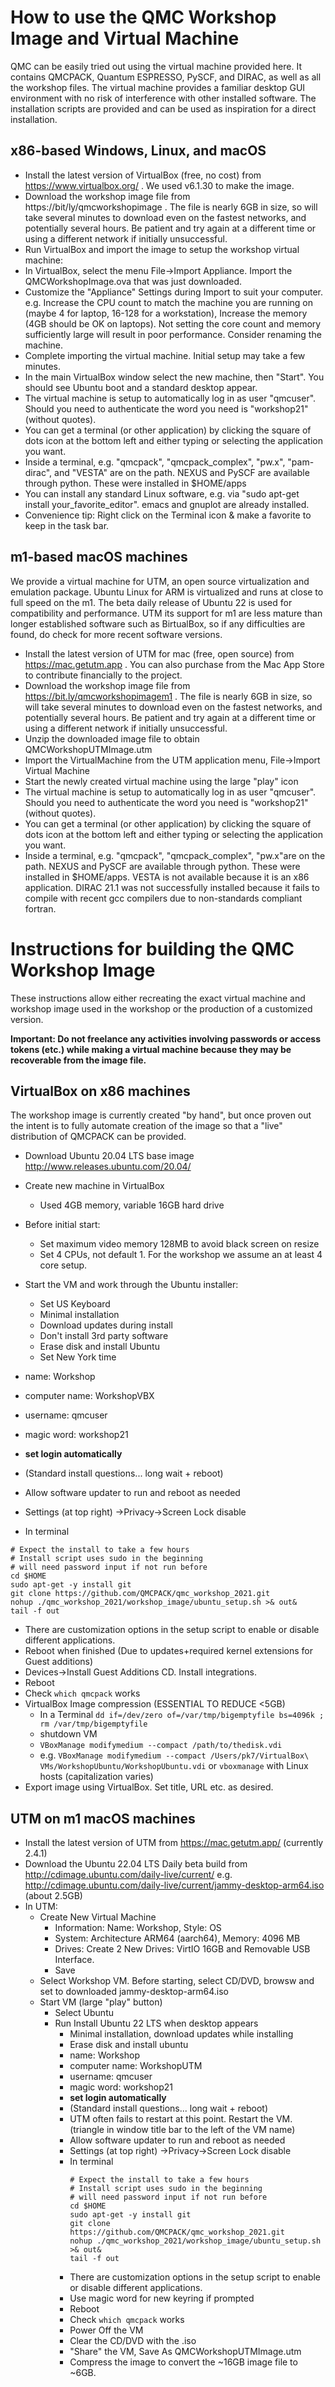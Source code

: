 # How to use the QMC Workshop Image and Virtual Machine

QMC can be easily tried out using the virtual machine provided here. It contains
QMCPACK, Quantum ESPRESSO, PySCF, and DIRAC, as well as all the workshop files.
The virtual machine provides a familiar desktop GUI environment with no risk of
interference with other installed software. The installation scripts are
provided and can be used as inspiration for a direct installation.

## x86-based Windows, Linux, and macOS

* Install the latest version of VirtualBox (free, no cost) from
  https://www.virtualbox.org/  . We used v6.1.30 to make the image. 
* Download the workshop image file from https://bit/ly/qmcworkshopimage . The
  file is nearly 6GB in size, so will take several minutes to download even on
  the fastest networks, and potentially several hours. Be patient and try again
  at a different time or using a different network if initially unsuccessful.
* Run VirtualBox and import the image to setup the workshop virtual machine:
 * In VirtualBox, select the menu File->Import Appliance. Import the QMCWorkshopImage.ova that was just downloaded.
 * Customize the "Appliance" Settings during Import to suit your computer. e.g. Increase the CPU count to match the machine you are running on (maybe 4 for laptop, 16-128 for a workstation), Increase the memory (4GB should be OK on laptops).  Not setting the core count and memory sufficiently large will result in poor performance. Consider renaming the machine.
 * Complete importing the virtual machine. Initial setup may take a few minutes.
 * In the main VirtualBox window select the new machine, then "Start". You should see Ubuntu boot and a standard desktop appear.
 * The virtual machine is setup to automatically log in as user "qmcuser". Should you need to authenticate the word you need is "workshop21" (without quotes).
 * You can get a terminal (or other application) by clicking the square of dots icon at the bottom left and either typing or selecting the application you want.
 * Inside a terminal, e.g. "qmcpack", "qmcpack_complex", "pw.x", "pam-dirac", and "VESTA" are on the path. NEXUS and PySCF are available through python. These were installed in $HOME/apps
 * You can install any standard Linux software, e.g. via "sudo apt-get install your_favorite_editor". emacs and gnuplot are already installed.
* Convenience tip: Right click on the Terminal icon & make a favorite to keep in the task bar.

## m1-based macOS machines

We provide a virtual machine for UTM, an open source virtualization and
emulation package. Ubuntu Linux for ARM is virtualized and runs at close to full
speed on the m1. The beta daily release of Ubuntu 22 is used for compatibility
and performance. UTM its support for m1 are less mature than longer established
software such as BirtualBox, so if any difficulties are found, do check for more
recent software versions.

* Install the latest version of UTM for mac (free, open source) from https://mac.getutm.app . You
  can also purchase from the Mac App Store to contribute financially to the
  project.
* Download the workshop image file from https://bit.ly/qmcworkshopimagem1 . The
  file is nearly 6GB in size, so will take several minutes to download even on the
  fastest networks, and potentially several hours. Be patient and try again at a
  different time or using a different network if initially unsuccessful.
* Unzip the downloaded image file to obtain QMCWorkshopUTMImage.utm
* Import the VirtualMachine from the UTM application menu, File->Import Virtual
  Machine
* Start the newly created virtual machine using the large "play" icon
* The virtual machine is setup to automatically log in as user "qmcuser". Should you need to authenticate the word you need is "workshop21" (without quotes).
* You can get a terminal (or other application) by clicking the square of dots icon at the bottom left and either typing or selecting the application you want.
* Inside a terminal, e.g. "qmcpack", "qmcpack_complex", "pw.x"are on the path.
  NEXUS and PySCF are available through python. These were installed in
  $HOME/apps. VESTA is not available because it is an x86 application. DIRAC
  21.1 was not successfully installed because it fails to compile with recent
  gcc compilers due to non-standards compliant fortran.

# Instructions for building the QMC Workshop Image

These instructions allow either recreating the exact virtual machine and
workshop image used in the workshop or the production of a customized version.

**Important: Do not freelance any activities involving passwords or access
  tokens (etc.) while making a virtual machine because they may be recoverable from the
  image file.**

## VirtualBox on x86 machines

The workshop image is currently created "by hand", but once proven out the 
intent is to fully automate creation of the image so that a "live" distribution
of QMCPACK can be provided.

* Download Ubuntu 20.04 LTS base image http://www.releases.ubuntu.com/20.04/
* Create new machine in VirtualBox
  * Used 4GB memory, variable 16GB hard drive
* Before initial start:
  * Set maximum video memory 128MB to avoid black screen on resize
  * Set 4 CPUs, not default 1. For the workshop we assume an at least 4 core setup.
* Start the VM and work through the Ubuntu installer:
  * Set US Keyboard
  * Minimal installation
  * Download updates during install
  * Don't install 3rd party software
  * Erase disk and install Ubuntu
  * Set New York time

* name: Workshop
* computer name: WorkshopVBX
* username: qmcuser
* magic word: workshop21
* **set login automatically**
* (Standard install questions... long wait + reboot)
* Allow software updater to run and reboot as needed
* Settings (at top right) ->Privacy->Screen Lock disable

* In terminal
```
# Expect the install to take a few hours
# Install script uses sudo in the beginning
# will need password input if not run before
cd $HOME
sudo apt-get -y install git
git clone https://github.com/QMCPACK/qmc_workshop_2021.git
nohup ./qmc_workshop_2021/workshop_image/ubuntu_setup.sh >& out&
tail -f out
```
* There are customization options in the setup script to enable or disable
  different applications.
* Reboot when finished (Due to updates+required kernel extensions for Guest additions)
* Devices->Install Guest Additions CD. Install integrations.
* Reboot
* Check `which qmcpack` works
* VirtualBox Image compression (ESSENTIAL TO REDUCE <5GB)
  * In a Terminal `dd if=/dev/zero of=/var/tmp/bigemptyfile bs=4096k ; rm /var/tmp/bigemptyfile`
  * shutdown VM
  * `VBoxManage modifymedium --compact /path/to/thedisk.vdi`
  * e.g. `VBoxManage modifymedium --compact /Users/pk7/VirtualBox\ VMs/WorkshopUbuntu/WorkshopUbuntu.vdi` or `vboxmanage` with Linux hosts (capitalization varies)
* Export image using VirtualBox. Set title, URL etc. as desired.

## UTM on m1 macOS machines

* Install the latest version of UTM from https://mac.getutm.app/ (currently 2.4.1)
* Download the Ubuntu 22.04 LTS Daily beta build from
  http://cdimage.ubuntu.com/daily-live/current/ e.g.
  http://cdimage.ubuntu.com/daily-live/current/jammy-desktop-arm64.iso  (about
  2.5GB)
* In UTM:
  * Create New Virtual Machine 
    * Information: Name: Workshop, Style: OS
    * System: Architecture ARM64 (aarch64), Memory: 4096 MB
    * Drives: Create 2 New Drives: VirtIO 16GB and Removable USB Interface.
    * Save
  * Select Workshop VM. Before starting, select CD/DVD, browsw and set to
    downloaded jammy-desktop-arm64.iso
  * Start VM (large "play" button)
    * Select Ubuntu
    * Run Install Ubuntu 22 LTS when desktop appears
      * Minimal installation, download updates while installing
      * Erase disk and install ubuntu
      * name: Workshop
      * computer name: WorkshopUTM
      * username: qmcuser
      * magic word: workshop21
      * **set login automatically**
      * (Standard install questions... long wait + reboot)
      * UTM often fails to restart at this point. Restart the VM. (triangle in
        window title bar to the left of the VM name)
      * Allow software updater to run and reboot as needed
      * Settings (at top right) ->Privacy->Screen Lock disable
      * In terminal
        ```
        # Expect the install to take a few hours
        # Install script uses sudo in the beginning
        # will need password input if not run before
        cd $HOME
        sudo apt-get -y install git
        git clone https://github.com/QMCPACK/qmc_workshop_2021.git
        nohup ./qmc_workshop_2021/workshop_image/ubuntu_setup.sh >& out&
        tail -f out
        ```
      * There are customization options in the setup script to enable or disable
  different applications. 
      * Use magic word for new keyring if prompted
      * Reboot
      * Check `which qmcpack` works
      * Power Off the VM
      * Clear the CD/DVD with the .iso
      * "Share" the VM, Save As QMCWorkshopUTMImage.utm
      * Compress the image to convert the ~16GB image file to ~6GB.

